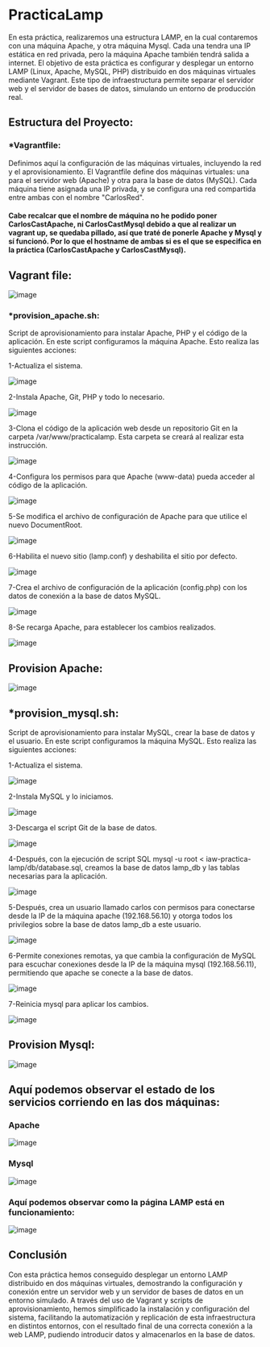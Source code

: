 # PracticaLamp
En esta práctica, realizaremos una estructura LAMP, en la cual contaremos con una máquina Apache, y otra máquina Mysql. Cada una tendra una IP estática en red privada, pero la máquina Apache también tendrá salida a internet. El objetivo de esta práctica es configurar y desplegar un entorno LAMP (Linux, Apache, MySQL, PHP) distribuido en dos máquinas virtuales mediante Vagrant. Este tipo de infraestructura permite separar el servidor web y el servidor de bases de datos, simulando un entorno de producción real.

## Estructura del Proyecto:

### *Vagrantfile: 
Definimos aquí la configuración de las máquinas virtuales, incluyendo la red y el aprovisionamiento. El Vagrantfile define dos máquinas virtuales: una para el servidor web (Apache) y otra para la base de datos (MySQL). Cada máquina tiene asignada una IP privada, y se configura una red compartida entre ambas con el nombre "CarlosRed".

#### Cabe recalcar que el nombre de máquina no he podido poner CarlosCastApache, ni CarlosCastMysql debido a que al realizar un vagrant up, se quedaba pillado, así que traté de ponerle Apache y Mysql y sí funcionó. Por lo que el hostname de ambas si es el que se especifica en la práctica (CarlosCastApache y CarlosCastMysql).

## Vagrant file:
![image](https://github.com/user-attachments/assets/e8060532-3960-413d-b06d-3f613c8bdd59)


### *provision_apache.sh: 
Script de aprovisionamiento para instalar Apache, PHP y el código de la aplicación. En este script configuramos la máquina Apache. Esto realiza las siguientes acciones:

1-Actualiza el sistema.

![image](https://github.com/user-attachments/assets/e88a111b-ed99-45dc-8483-3486d5865503)

2-Instala Apache, Git, PHP y todo lo necesario.

![image](https://github.com/user-attachments/assets/74f050a7-6e9b-4813-b2d1-a7025fb722df)

3-Clona el código de la aplicación web desde un repositorio Git en la carpeta /var/www/practicalamp. Esta carpeta se creará al realizar esta instrucción.

![image](https://github.com/user-attachments/assets/5d8079f1-e79a-4450-8ba6-027d78a626ae)

4-Configura los permisos para que Apache (www-data) pueda acceder al código de la aplicación.

![image](https://github.com/user-attachments/assets/02770582-ff58-4d32-ab25-5626ee12f9fd)

5-Se modifica el archivo de configuración de Apache para que utilice el nuevo DocumentRoot.

![image](https://github.com/user-attachments/assets/f6a38bde-23e3-4485-a0ad-555c92fccf35)

6-Habilita el nuevo sitio (lamp.conf) y deshabilita el sitio por defecto.

![image](https://github.com/user-attachments/assets/7c14aa5e-0f32-42ae-9d7c-58eaad0c02ce)

7-Crea el archivo de configuración de la aplicación (config.php) con los datos de conexión a la base de datos MySQL.

![image](https://github.com/user-attachments/assets/3fe76c4b-3ae5-422f-9044-841ec15c235c)



8-Se recarga Apache, para establecer los cambios realizados.

![image](https://github.com/user-attachments/assets/1e9f7bb9-7223-431e-8dd4-0128a7780a32)

## Provision Apache:
![image](https://github.com/user-attachments/assets/aae91646-710c-4096-85d5-c8987f2ab378)


## *provision_mysql.sh:
Script de aprovisionamiento para instalar MySQL, crear la base de datos y el usuario. En este script configuramos la máquina MySQL. Esto realiza las siguientes acciones:

1-Actualiza el sistema.

![image](https://github.com/user-attachments/assets/50a7b50f-db7a-49c6-861f-02e339c4022e)

2-Instala MySQL y lo iniciamos.

![image](https://github.com/user-attachments/assets/93151423-12d2-4c7d-9959-248ad4579970)



3-Descarga el script Git de la base de datos.

![image](https://github.com/user-attachments/assets/8aecc44f-37fd-4f0f-9dd2-ad1787379f4a)


4-Después, con la ejecución de script SQL mysql -u root < iaw-practica-lamp/db/database.sql, creamos la base de datos lamp_db y las tablas necesarias para la aplicación.

![image](https://github.com/user-attachments/assets/645e5580-e41f-4234-8f6e-ef37fa9df6da)


5-Después, crea un usuario llamado carlos con permisos para conectarse desde la IP de la máquina apache (192.168.56.10) y otorga todos los privilegios sobre la base de datos lamp_db a este usuario.

![image](https://github.com/user-attachments/assets/895ef907-6c6e-4118-b7b2-3e8853eef135)


6-Permite conexiones remotas, ya que cambia la configuración de MySQL para escuchar conexiones desde la IP de la máquina mysql (192.168.56.11), permitiendo que apache se conecte a la base de datos.

![image](https://github.com/user-attachments/assets/617353b8-b1f6-4fe8-8f86-76b616008098)


7-Reinicia mysql para aplicar los cambios.

![image](https://github.com/user-attachments/assets/642658f2-3f72-42af-b630-9b54b3227663)


## Provision Mysql:
![image](https://github.com/user-attachments/assets/1642b104-e1a5-4928-9c4b-dcf8997af3f8)

## Aquí podemos observar el estado de los servicios corriendo en las dos máquinas:

### Apache

![image](https://github.com/user-attachments/assets/7be11967-2848-4b0f-a9f9-889f1a19ef87)


### Mysql

![image](https://github.com/user-attachments/assets/2180f2a1-462a-4053-8dd2-a36d3d5865de)

### Aquí podemos observar como la página LAMP está en funcionamiento:

![image](https://github.com/user-attachments/assets/2d274f33-8da1-4fff-a005-01e35b3aa84e)

## Conclusión

Con esta práctica hemos conseguido desplegar un entorno LAMP distribuido en dos máquinas virtuales, demostrando la configuración y conexión entre un servidor web y un servidor de bases de datos en un entorno simulado. A través del uso de Vagrant y scripts de aprovisionamiento, hemos simplificado la instalación y configuración del sistema, facilitando la automatización y replicación de esta infraestructura en distintos entornos, con el resultado final de una correcta conexión a la web LAMP, pudiendo introducir datos y almacenarlos en la base de datos.

